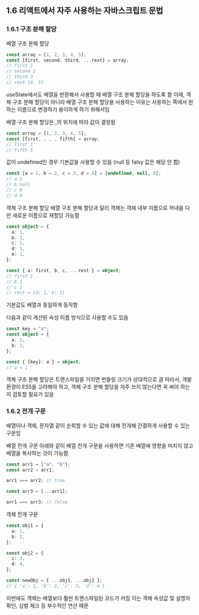 ## 1.6 리액트에서 자주 사용하는 자바스크립트 문법

### 1.6.1 구조 분해 할당

배열 구조 분해 할당

```typescript
const array = [1, 2, 3, 4, 5];
const [first, second, third, ...rest] = array;
// first 1
// second 2
// third 3
// rest [4, 5]
```

useState에서도 배열을 반환해서 사용할 때 배열 구조 분해 할당을 하도록 함
이때, 객체 구조 분해 할당이 아니라 배열 구조 분해 할당을 사용하는 이유는 사용하는 쪽에서 원하는 이름으로 변경하기 용이하게 하기 위해서임

배열 구조 분해 할당은 ,의 위치에 따라 값이 결정됨

```typescript
const array = [1, 2, 3, 4, 5];
const [first, , , , fifth] = array;
// first 1
// fifth 5
```

값이 undefined인 경우 기본값을 사용할 수 있음
(null 등 falsy 값은 해당 안 함)

```typescript
const [a = 1, b = 2, c = 3, d = 4] = [undefined, null, 0];
// a 1
// b null
// c 0
// d 4
```

객체 구조 분해 할당
배열 구조 분해 할당과 달리 객체는 객체 내부 이름으로 꺼내옴
다만 새로운 이름으로 재할당 가능함

```typescript
const object = {
  a: 1,
  b: 1,
  c: 1,
  d: 1,
  e: 1,
};

const { a: first, b, c, ...rest } = object;
// first 1
// b 1
// c 1
// rest = {d: 1, e: 1}
```

기본값도 배열과 동일하게 동작함

다음과 같이 계산된 속성 이름 방식으로 사용할 수도 있음

```typescript
const key = "a";
const object = {
  a: 1,
  b: 1,
};

const { [key]: a } = object;
// a = 1
```

객체 구조 분해 할당은 트랜스파일을 거치면 번들링 크기가 상대적으로 큼
따라서, 개발 환경이 ES5를 고려해야 하고, 객체 구조 분해 할당을 자주 쓰지 않는다면 꼭 써야 하는지 검토할 필요가 있음

### 1.6.2 전개 구문

배열이나 객체, 문자열 같이 순회할 수 있는 값에 대해 전개해 간결하게 사용할 수 있는 구문임

배열 전개 구문
아래와 같이 배열 전개 구문을 사용하면 기존 배열에 영향을 미치지 않고 배열을 복사하는 것이 가능함

```typescript
const arr1 = ["a", "b"];
const arr2 = arr1;

arr1 === arr2; // true

const arr3 = [...arr1];

arr1 === arr3; // false
```

객체 전개 구문

```typescript
const obj1 = {
  a: 1,
  b: 2,
};

const obj2 = {
  c: 3,
  d: 4,
};

const newObj = { ...obj1, ...obj2 };
// { 'a': 1, 'b': 2, 'c': 3, 'd': 4 }
```

이번에도 객체는 배열보다 훨씬 트랜스파일된 코드가 커짐
이는 객체 속성값 및 설명자 확인, 심벌 체크 등 부수적인 연산 때문
